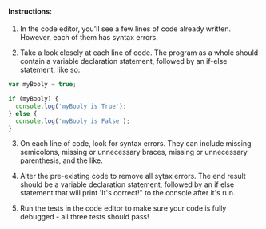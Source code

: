 #### Instructions:

1. In the code editor, you'll see a few lines of code already written. However, each of them has syntax errors.

2. Take a look closely at each line of code. The program as a whole should contain a variable declaration statement, followed by an if-else statement, like so:

```javascript
var myBooly = true;

if (myBooly) {
  console.log('myBooly is True');
} else {
  console.log('myBooly is False');
}
```
3. On each line of code, look for syntax errors. They can include missing semicolons, missing or unnecessary braces, missing or unnecessary parenthesis, and the like. 

4. Alter the pre-existing code to remove all sytax errors. The end result should be a variable declaration statement, followed by an if else statement that will print 'It's correct!" to the console after it's run.

5. Run the tests in the code editor to make sure your code is fully debugged - all three tests should pass!
